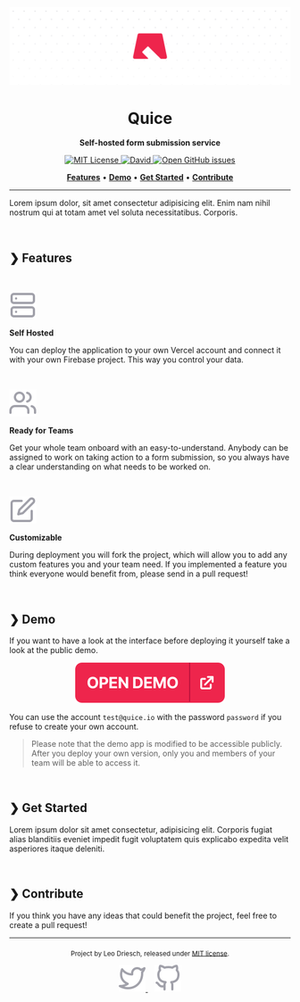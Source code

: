 <img src="./assets/github-banner.png" alt="Quice Logo">

<h1 align="center">Quice</h1>
<p align="center">
    <strong>Self-hosted form submission service</strong>
</p>
<p align="center">
    <a href="https://github.com/leodr/quice/blob/main/LICENSE">
        <img alt="MIT License" src="https://img.shields.io/github/license/leodr/quice?color=%23A855F7&labelColor=%2327272A&style=for-the-badge">
    </a>
    <a href="https://github.com/leodr/quice/blob/main/package.json">
        <img alt="David" src="https://img.shields.io/david/leodr/quice?color=%236366F1&labelColor=%2327272A&style=for-the-badge">
    </a>
    <a href="https://github.com/leodr/quice/issues">
        <img alt="Open GitHub issues" src="https://img.shields.io/github/issues/leodr/quice?color=%2310B981&labelColor=%2327272A&style=for-the-badge">
    </a>
</p>
<p align="center">
    <a href="#features"><b>Features</b></a>
    <span>  •  </span>
    <a href="#demo"><b>Demo</b></a>
    <span>  •  </span>
    <a href="#get-started"><b>Get Started</b></a>  
    <span>  •  </span>
    <a href="#contribute"><b>Contribute</b></a>
</p>

---

Lorem ipsum dolor, sit amet consectetur adipisicing elit. Enim nam nihil nostrum
qui at totam amet vel soluta necessitatibus. Corporis.

<br />

## ❯ Features

<br />

![](./assets/icons/server.svg)

**Self Hosted**

You can deploy the application to your own Vercel account and connect it with
your own Firebase project. This way you control your data.

<br />

![](./assets/icons/users.svg)

**Ready for Teams**

Get your whole team onboard with an easy-to-understand. Anybody can be assigned
to work on taking action to a form submission, so you always have a clear
understanding on what needs to be worked on.

<br />

![](./assets/icons/edit.svg)

**Customizable**

During deployment you will fork the project, which will allow you to add any
custom features you and your team need. If you implemented a feature you think
everyone would benefit from, please send in a pull request!

<br />

## ❯ Demo

If you want to have a look at the interface before deploying it yourself take a
look at the public demo.

<p align="center">
    <a href="https://quice.io">
        <img alt="Open demo" src="./assets/demo-button.svg"/>
    </a>
</p>

You can use the account `test@quice.io` with the password `password` if you
refuse to create your own account.

> Please note that the demo app is modified to be accessible publicly. After you
> deploy your own version, only you and members of your team will be able to
> access it.

<br />

## ❯ Get Started

Lorem ipsum dolor sit amet consectetur, adipisicing elit. Corporis fugiat alias
blanditiis eveniet impedit fugit voluptatem quis explicabo expedita velit
asperiores itaque deleniti.

<br />

## ❯ Contribute

If you think you have any ideas that could benefit the project, feel free to
create a pull request!

---

<p align="center">
    <sub>
        Project by Leo Driesch, released under <a href="https://github.com/leodr/quice/blob/main/LICENSE">MIT license</a>.
    </sub>
</p>
<p align="center">
    <a href="https://twitter.com/leodriesch">
        <img alt="Leo Driesch on Twitter" src="./assets/icons/twitter.svg">
    </a>
    &nbsp;&nbsp;
    <a href="https://github.com/leodr">
        <img alt="Leo Driesch on GitHub" src="./assets/icons/github.svg">
    </a>
</p>
